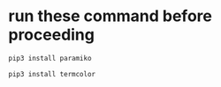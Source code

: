 # run these command before proceeding 

```bash
pip3 install paramiko
```
```bash
pip3 install termcolor
```
